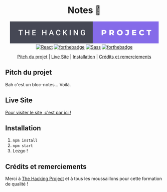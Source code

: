 <div align='center'>

# Notes 📝

[![THP Badge](https://raw.githubusercontent.com/Beygs/Beygs/main/assets/the-hacking-project-badge.svg)](https://www.thehackingproject.org/)
[![React](https://img.shields.io/badge/React-20232A?style=for-the-badge&logo=react&logoColor=61DAFB)](https://fr.reactjs.org/)
[![forthebadge](https://forthebadge.com/images/badges/made-with-typescript.svg)](https://forthebadge.com)
[![Sass](https://img.shields.io/badge/Sass-CC6699?style=for-the-badge&logo=sass&logoColor=white)](https://sass-lang.com/)
[![forthebadge](https://forthebadge.com/images/badges/built-with-love.svg)](https://forthebadge.com)

[Pitch du projet](#pitch-du-projet) | 
[Live Site](#live-site) | 
[Installation](#installation) | 
[Crédits et remerciements](#crédits-et-remerciements)

</div>

## Pitch du projet

Bah c'est un bloc-notes... Voilà.

## Live Site

[Pour visiter le site, c'est par ici !](https://beygs.github.io/Notes/)

## Installation

1. `npm install`
2. `npm start`
3. Lezgo !

## Crédits et remerciements

Merci à [The Hacking Project](https://www.thehackingproject.org/) et à tous les moussaillons pour cette formation de qualité !
